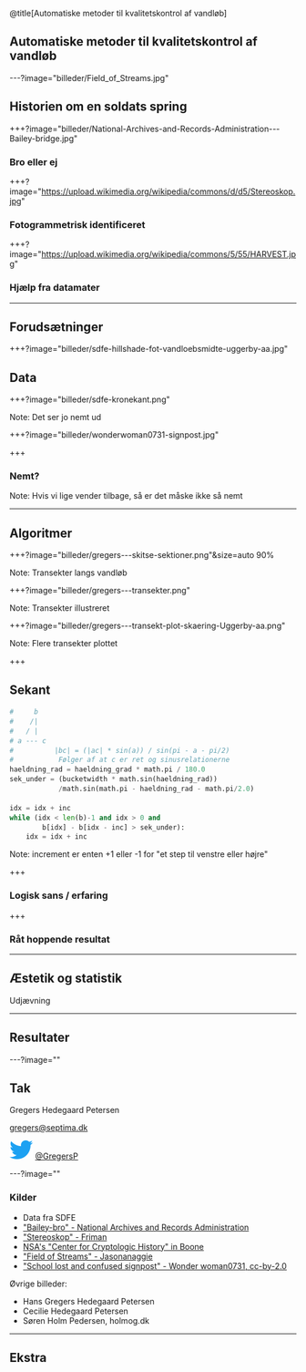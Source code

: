 @title[Automatiske metoder til kvalitetskontrol af vandløb]

<!-- Uggerby å - Fotograf: Søren Holm Pedersen, holmog.dk-->
## Automatiske metoder til kvalitetskontrol af vandløb

---?image="billeder/Field_of_Streams.jpg"

## Historien om en soldats spring

+++?image="billeder/National-Archives-and-Records-Administration---Bailey-bridge.jpg"
### Bro eller ej
<!-- Sort/hvid Kampvogn og bro -->


+++?image="https://upload.wikimedia.org/wikipedia/commons/d/d5/Stereoskop.jpg"
<!-- Fotogrammetri-bænk -->
### Fotogrammetrisk identificeret


+++?image="https://upload.wikimedia.org/wikipedia/commons/5/55/HARVEST.jpg"
<!-- Gammel datamat -->
### Hjælp fra datamater



<!-- SAMMENBINDING? -->

---
## Forudsætninger


+++?image="billeder/sdfe-hillshade-fot-vandloebsmidte-uggerby-aa.jpg"
## Data

+++?image="billeder/sdfe-kronekant.png"

Note:
Det ser jo nemt ud

+++?image="billeder/wonderwoman0731-signpost.jpg"


+++
### Nemt?

Note:
Hvis vi lige vender tilbage, så er det måske ikke så nemt


---
## Algoritmer


+++?image="billeder/gregers---skitse-sektioner.png"&size=auto 90%

Note:
Transekter langs vandløb

+++?image="billeder/gregers---transekter.png"

Note:
Transekter illustreret

+++?image="billeder/gregers---transekt-plot-skaering-Uggerby-aa.png"

Note:
Flere transekter plottet


+++
## Sekant

```python
#     b
#    /|
#   / |
# a --- c
#          |bc| = (|ac| * sin(a)) / sin(pi - a - pi/2)
#           Følger af at c er ret og sinusrelationerne
haeldning_rad = haeldning_grad * math.pi / 180.0
sek_under = (bucketwidth * math.sin(haeldning_rad)) 
            /math.sin(math.pi - haeldning_rad - math.pi/2.0)

idx = idx + inc
while (idx < len(b)-1 and idx > 0 and
        b[idx] - b[idx - inc] > sek_under):
    idx = idx + inc
```

Note:
increment er enten +1 eller -1 for "et step til venstre eller højre"


+++
### Logisk sans / erfaring


+++ 
### Råt hoppende resultat

---
## Æstetik og statistik

Udjævning

---
## Resultater


---?image="" 
<!-- billeder/sdfe-sindal-hoeje-maaleborde.jpg-->
## Tak

Gregers Hedegaard Petersen

gregers@septima.dk

<p>
<span>
<img border="0" src="https://raw.githubusercontent.com/bjornharrtell/presentations/master/assets/images/twitter.png" alt="Twitter">
</span>
<span>
<a href="https://twitter.com/GregersP">@GregersP</a>
</span>
</p>


---?image=""
### Kilder

- Data fra SDFE
- ["Bailey-bro" - National Archives and Records Administration](https://da.wikipedia.org/)
- ["Stereoskop" - Friman](https://commons.wikimedia.org/wiki/File:Stereoskop.jpg)
- [NSA's "Center for Cryptologic History" in Boone](https://commons.wikimedia.org/wiki/File:HARVEST.jpg)
- ["Field of Streams" - Jasonanaggie](https://commons.wikimedia.org/wiki/File:Field_of_Streams_(6997132076).jpg)
- ["School lost and confused signpost" - Wonder woman0731, cc-by-2.0](https://www.flickr.com/photos/wildrose115/23173416364)

Øvrige billeder:
- Hans Gregers Hedegaard Petersen
- Cecilie Hedegaard Petersen
- Søren Holm Pedersen, holmog.dk


---
## Ekstra


